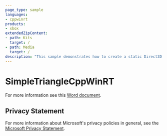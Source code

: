 ```yaml
---
page_type: sample
languages:
- cppwinrt
products:
- xbox
extendedZipContent:
- path: Kits
  target: /
- path: Media
  target: /
description: "This sample demonstrates how to create a static Direct3D 11 vertex buffer to render a triangle on screen on Xbox One in a C++/WinRT title."
---
```


# SimpleTriangleCppWinRT

For more information see this [Word document](https://github.com/microsoft/Xbox-ATG-Samples/blob/master/XDKSamples/IntroGraphics/SimpleTriangleCppWinRT/Readme.docx).

## Privacy Statement

For more information about Microsoft's privacy policies in general, see the [Microsoft Privacy Statement](https://privacy.microsoft.com/privacystatement/).
